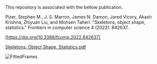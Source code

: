 This repository is associated with the bellow publication.

Pizer, Stephen M., J. S. Marron, James N. Damon, Jared Vicory, Akash Krishna, Zhiyuan Liu, and Mohsen Taheri.
"Skeletons, object shape, statistics." Frontiers in computer science 4 (2022): 842637.

[https://doi.org/10.3389/fcomp.2022.842637]

[Skeletons, Object Shape, Statistics.pdf](https://github.com/MohsenTaheriShalmani/Generalization_of_Fitted_Frames/files/14559833/Skeletons.Object.Shape.Statistics.pdf)


![FittedFrames](https://github.com/MohsenTaheriShalmani/Generalization_of_Fitted_Frames/assets/19237855/83a1eec9-6e67-44fd-acad-cea16ac36e76)


